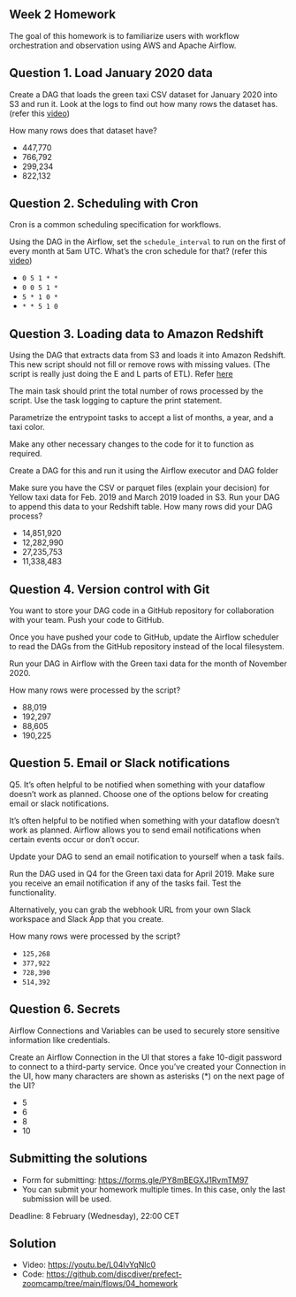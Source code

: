 ## Week 2 Homework

The goal of this homework is to familiarize users with workflow orchestration and observation using AWS and Apache Airflow. 


## Question 1. Load January 2020 data

Create a DAG that loads the green taxi CSV dataset for January 2020 into S3 and run it. Look at the logs to find out how many rows the dataset has. (refer this [video](https://youtu.be/W-rMz_2GwqQ?list=PL3MmuxUbc_hJed7dXYoJw8DoCuVHhGEQb&t=234))

How many rows does that dataset have?

* 447,770
* 766,792
* 299,234
* 822,132


## Question 2. Scheduling with Cron

Cron is a common scheduling specification for workflows. 

Using the DAG in the Airflow, set the `schedule_interval` to run on the first of every month at 5am UTC. What’s the cron schedule for that? (refer this  [video](https://youtu.be/W-rMz_2GwqQ?list=PL3MmuxUbc_hJed7dXYoJw8DoCuVHhGEQb&t=234))

- `0 5 1 * *`
- `0 0 5 1 *`
- `5 * 1 0 *`
- `* * 5 1 0`


## Question 3. Loading data to Amazon Redshift

Using the DAG that extracts data from S3 and loads it into Amazon Redshift. This new script should not fill or remove rows with missing values. (The script is really just doing the E and L parts of ETL). Refer [here](https://youtu.be/Cx5jt-V5sgE?list=PL3MmuxUbc_hJed7dXYoJw8DoCuVHhGEQb&t=53)


The main task should print the total number of rows processed by the script. Use the task logging to capture the print statement.

Parametrize the entrypoint tasks to accept a list of months, a year, and a taxi color.

Make any other necessary changes to the code for it to function as required.

Create a DAG for this and run it using the Airflow executor and DAG folder

Make sure you have the CSV or parquet files (explain your decision) for Yellow taxi data for Feb. 2019 and March 2019 loaded in S3. Run your DAG to append this data to your Redshift table. How many rows did your DAG process?

- 14,851,920
- 12,282,990
- 27,235,753
- 11,338,483



## Question 4. Version control with Git

You want to store your DAG code in a GitHub repository for collaboration with your team. Push your code to GitHub.

Once you have pushed your code to GitHub, update the Airflow scheduler to read the DAGs from the GitHub repository instead of the local filesystem.


Run your DAG in Airflow with the Green taxi data for the month of November 2020.

How many rows were processed by the script?

- 88,019
- 192,297
- 88,605
- 190,225



## Question 5. Email or Slack notifications

Q5. It’s often helpful to be notified when something with your dataflow doesn’t work as planned. Choose one of the options below for creating email or slack notifications.

It’s often helpful to be notified when something with your dataflow doesn’t work as planned. Airflow allows you to send email notifications when certain events occur or don’t occur.

Update your DAG to send an email notification to yourself when a task fails.


Run the DAG used in Q4 for the Green taxi data for April 2019. Make sure you receive an email notification if any of the tasks fail.
Test the functionality.

Alternatively, you can grab the webhook URL from your own Slack workspace and Slack App that you create. 


How many rows were processed by the script?

- `125,268`
- `377,922`
- `728,390`
- `514,392`


## Question 6. Secrets

Airflow Connections and Variables can be used to securely store sensitive information like credentials.

Create an Airflow Connection in the UI that stores a fake 10-digit password to connect to a third-party service.
Once you’ve created your Connection in the UI, how many characters are shown as asterisks (*) on the next page of the UI?
- 5
- 6
- 8
- 10


## Submitting the solutions

* Form for submitting: https://forms.gle/PY8mBEGXJ1RvmTM97
* You can submit your homework multiple times. In this case, only the last submission will be used. 

Deadline: 8 February (Wednesday), 22:00 CET


## Solution

* Video: https://youtu.be/L04lvYqNlc0
* Code: https://github.com/discdiver/prefect-zoomcamp/tree/main/flows/04_homework
